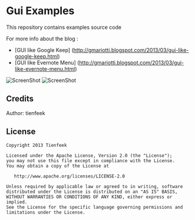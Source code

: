# Gui Examples

This repository contains examples source code

For more info about the blog : 
* [GUI like Google Keep] (http://gmariotti.blogspot.com/2013/03/gui-like-google-keep.html)
* [GUI like Evernote Menu] (http://gmariotti.blogspot.com/2013/03/gui-like-evernote-menu.html)

![ScreenShot](https://github.com/gabrielemariotti/androiddev/raw/master/GuiExample/device1.gif)
![ScreenShot](https://github.com/gabrielemariotti/androiddev/raw/master/GuiExample/gui1.gif)

Credits
-------

Author: tienfeek

License
-------

    Copyright 2013 Tienfeek

    Licensed under the Apache License, Version 2.0 (the "License");
    you may not use this file except in compliance with the License.
    You may obtain a copy of the License at

       http://www.apache.org/licenses/LICENSE-2.0

    Unless required by applicable law or agreed to in writing, software
    distributed under the License is distributed on an "AS IS" BASIS,
    WITHOUT WARRANTIES OR CONDITIONS OF ANY KIND, either express or implied.
    See the License for the specific language governing permissions and
    limitations under the License.
    
